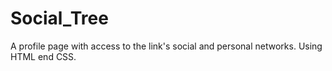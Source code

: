 # Social_Tree
A profile page with access to the link's social and personal networks. Using HTML end CSS.
